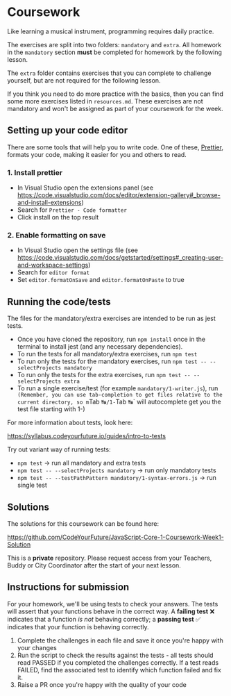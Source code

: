 # Coursework

Like learning a musical instrument, programming requires daily practice.

The exercises are split into two folders: `mandatory` and `extra`. All homework in the `mandatory` section **must** be completed for homework by the following lesson.

The `extra` folder contains exercises that you can complete to challenge yourself, but are not required for the following lesson.

If you think you need to do more practice with the basics, then you can find some more exercises listed in `resources.md`. These exercises are not mandatory and won't be assigned as part of your coursework for the week.

## Setting up your code editor


There are some tools that will help you to write code. One of these, [Prettier](https://prettier.io/), formats your code, making it easier for you and others to read.

### 1. Install prettier

- In Visual Studio open the extensions panel (see https://code.visualstudio.com/docs/editor/extension-gallery#_browse-and-install-extensions)
- Search for `Prettier - Code formatter`
- Click install on the top result

### 2. Enable formatting on save

- In Visual Studio open the settings file (see https://code.visualstudio.com/docs/getstarted/settings#_creating-user-and-workspace-settings)
- Search for `editor format`
- Set `editor.formatOnSave` and `editor.formatOnPaste` to true


## Running the code/tests

The files for the mandatory/extra exercises are intended to be run as jest tests. 

- Once you have cloned the repository, run `npm install` once in the terminal to install jest (and any necessary dependencies).
- To run the tests for all mandatory/extra exercises, run `npm test`
- To run only the tests for the mandatory exercises, run `npm test -- --selectProjects mandatory`
- To run only the tests for the extra exercises, run `npm test -- --selectProjects extra`
- To run a single exercise/test (for example `mandatory/1-writer.js`), run ` (Remember, you can use tab-completion to get files relative to the current directory, so m`Tab ↹`/1-`Tab ↹` will autocomplete get you the test file starting with 1-)

For more information about tests, look here:


https://syllabus.codeyourfuture.io/guides/intro-to-tests

Try out variant way of running tests:

- `npm test` -> run all mandatory and extra tests
- `npm test -- --selectProjects mandatory` -> run only mandatory tests
- `npm test -- --testPathPattern mandatory/1-syntax-errors.js` -> run single test

## Solutions

The solutions for this coursework can be found here:

https://github.com/CodeYourFuture/JavaScript-Core-1-Coursework-Week1-Solution

This is a **private** repository. Please request access from your Teachers, Buddy or City Coordinator after the start of your next lesson.

## Instructions for submission

For your homework, we'll be using tests to check your answers. The tests will assert that your functions behave in the correct way. A **failing test** ❌ indicates that a function _is not_ behaving correctly; a **passing test** ✅ indicates that your function is behaving correctly.

1. Complete the challenges in each file and save it once you're happy with your changes
2. Run the script to check the results against the tests - all tests should read PASSED if you completed the challenges correctly. If a test reads FAILED, find the associated test to identify which function failed and fix it.
3. Raise a PR once you're happy with the quality of your code
